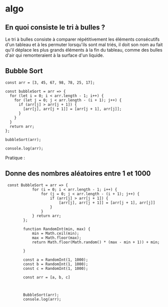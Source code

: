 # algo

## En quoi consiste le tri à bulles ?
Le tri à bulles consiste à comparer répétitivement les éléments consécutifs d'un tableau et à les permuter lorsqu'ils sont mal triés, il doit son nom au fait qu'il déplace les plus grands éléments à la fin du tableau, comme des bulles d'air qui remonteraient à la surface d'un liquide.

## Bubble Sort

```
const arr = [3, 45, 67, 98, 78, 25, 17];

const bubbleSort = arr => {
  for (let i = 0; i < arr.length - 1; i++) {
    for (let j = 0; j < arr.length - (i + 1); j++) {
      if (arr[j] > arr[j + 1]) {
        [arr[j], arr[j + 1]] = [arr[j + 1], arr[j]];
      }
    }
  }
  return arr;
};

bubbleSort(arr);

console.log(arr);
```

Pratique : 

## Donne des nombres aléatoires entre 1 et 1000

```
 const BubbleSort = arr => {
            for (i = 0; i < arr.length - 1; i++) {
                for (j = 0; j < arr.length - (i + 1); j++) {
                    if (arr[j] > arr[j + 1]) {
                        [arr[j], arr[j + 1]] = [arr[j + 1], arr[j]]
                    }
                }
            } return arr;
        };

        function RandomInt(min, max) {
            min = Math.ceil(min);
            max = Math.floor(max);
            return Math.floor(Math.random() * (max - min + 1)) + min;

        }

        const a = RandomInt(1, 1000);
        const b = RandomInt(1, 1000);
        const c = RandomInt(1, 1000);

        const arr = [a, b, c]



        BubbleSort(arr);
        console.log(arr);
```